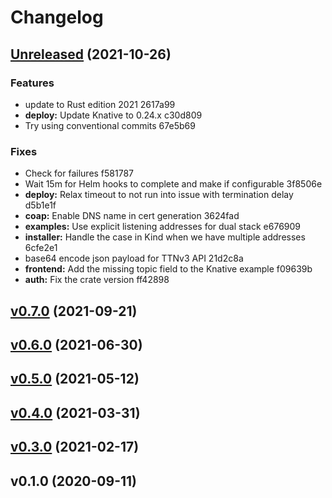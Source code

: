 # Changelog

## [Unreleased](https://github.com/drogue-iot/drogue-cloud/compare/v0.7.0...HEAD) (2021-10-26)

### Features

* update to Rust edition 2021 2617a99
* **deploy:** Update Knative to 0.24.x c30d809
* Try using conventional commits 67e5b69

### Fixes

* Check for failures f581787
* Wait 15m for Helm hooks to complete and make if configurable 3f8506e
* **deploy:** Relax timeout to not run into issue with termination delay d5b1e1f
* **coap:** Enable DNS name in cert generation 3624fad
* **examples:** Use explicit listening addresses for dual stack e676909
* **installer:** Handle the case in Kind when we have multiple addresses 6cfe2e1
* base64 encode json payload for TTNv3 API 21d2c8a
* **frontend:** Add the missing topic field to the Knative example f09639b
* **auth:** Fix the crate version ff42898


## [v0.7.0](https://github.com/drogue-iot/drogue-cloud/compare/v0.6.0...v0.7.0) (2021-09-21)


## [v0.6.0](https://github.com/drogue-iot/drogue-cloud/compare/v0.5.0...v0.6.0) (2021-06-30)


## [v0.5.0](https://github.com/drogue-iot/drogue-cloud/compare/v0.4.0...v0.5.0) (2021-05-12)


## [v0.4.0](https://github.com/drogue-iot/drogue-cloud/compare/v0.3.0...v0.4.0) (2021-03-31)


## [v0.3.0](https://github.com/drogue-iot/drogue-cloud/compare/v0.1.0...v0.3.0) (2021-02-17)


## v0.1.0 (2020-09-11)



